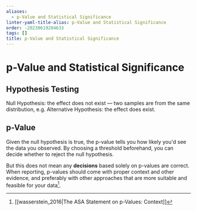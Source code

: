```yaml
---
aliases:
  - p-Value and Statistical Significance
linter-yaml-title-alias: p-Value and Statistical Significance
order: -20230619204633
tags: []
title: p-Value and Statistical Significance
---
```


# p-Value and Statistical Significance

## Hypothesis Testing

Null Hypothesis: the effect does not exist — two samples are from the same distribution, e.g.
Alternative Hypothesis: the effect does exist.

## p-Value

Given the null hypothesis is true, the p-value tells you how likely you'd see the data you observed. By choosing a threshold beforehand, you can decide whether to reject the null hypothesis.

But this does not mean any **decisions** based solely on p-values are correct. When reporting, p-values should come with proper context and other evidence, and preferably with other approaches that are more suitable and feasible for your data[^1].

[^1]: [[wasserstein_2016|The ASA Statement on p-Values: Context]]